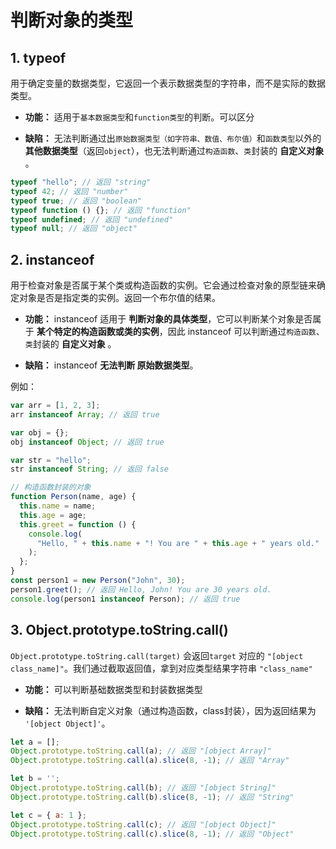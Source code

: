 # 判断对象的类型

## 1. typeof

用于确定变量的数据类型，它返回一个表示数据类型的字符串，而不是实际的数据类型。

- **功能：** 适用于`基本数据类型`和`function类型`的判断。可以区分

- **缺陷：** 无法判断通过出`原始数据类型（如字符串、数值、布尔值）`和`函数类型`以外的 **其他数据类型**（返回`object`），也无法判断通过`构造函数`、`类`封装的 **自定义对象** 。

```js
typeof "hello"; // 返回 "string"
typeof 42; // 返回 "number"
typeof true; // 返回 "boolean"
typeof function () {}; // 返回 "function"
typeof undefined; // 返回 "undefined"
typeof null; // 返回 "object"
```

## 2. instanceof

用于检查对象是否属于某个类或构造函数的实例。它会通过检查对象的原型链来确定对象是否是指定类的实例。返回一个布尔值的结果。

- **功能：** instanceof 适用于 **判断对象的具体类型**，它可以判断某个对象是否属于 **某个特定的构造函数或类的实例**，因此 instanceof 可以判断通过`构造函数`、`类`封装的 **自定义对象** 。

- **缺陷：** instanceof **无法判断 原始数据类型**。

例如：

```js
var arr = [1, 2, 3];
arr instanceof Array; // 返回 true

var obj = {};
obj instanceof Object; // 返回 true

var str = "hello";
str instanceof String; // 返回 false

// 构造函数封装的对象
function Person(name, age) {
  this.name = name;
  this.age = age;
  this.greet = function () {
    console.log(
      "Hello, " + this.name + "! You are " + this.age + " years old."
    );
  };
}
const person1 = new Person("John", 30);
person1.greet(); // 返回 Hello, John! You are 30 years old.
console.log(person1 instanceof Person); // 返回 true
```

## 3. Object.prototype.toString.call()
`Object.prototype.toString.call(target)` 会返回`target` 对应的 `"[object class_name]"`。我们通过截取返回值，拿到对应类型结果字符串 `"class_name"`

- **功能：** 可以判断基础数据类型和封装数据类型

- **缺陷：** 无法判断自定义对象（通过构造函数，class封装），因为返回结果为 `'[object Object]'`。

```js
let a = [];
Object.prototype.toString.call(a); // 返回 "[object Array]"
Object.prototype.toString.call(a).slice(8, -1); // 返回 "Array"

let b = '';
Object.prototype.toString.call(b); // 返回 "[object String]"
Object.prototype.toString.call(b).slice(8, -1); // 返回 "String"

let c = { a: 1 };
Object.prototype.toString.call(c); // 返回 "[object Object]"
Object.prototype.toString.call(c).slice(8, -1); // 返回 "Object"

```
